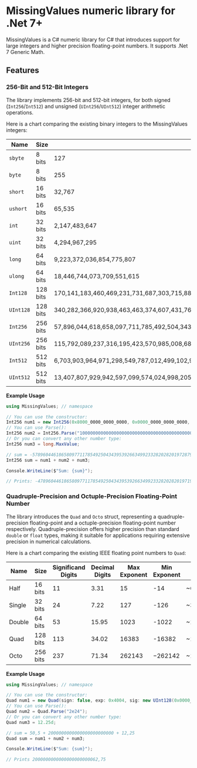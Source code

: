 ﻿# MissingValues numeric library for .Net 7+

MissingValues is a C# numeric library for C# that introduces support for large integers and higher precision floating-point numbers. It supports .Net 7 Generic Math.

## Features

### 256-Bit and 512-Bit Integers

The library implements 256-bit and 512-bit integers, for both signed (`Int256`/`Int512`) and unsigned (`UInt256`/`UInt512`) integer arithmetic operations.

Here is a chart comparing the existing binary integers to the MissingValues integers:

| Name    	| Size     	| Max Value                                                                                                                                                                                                      	| Min Value                                                                                                                                                                                                      	|
|---------	|----------	|----------------------------------------------------------------------------------------------------------------------------------------------------------------------------------------------------------------	|----------------------------------------------------------------------------------------------------------------------------------------------------------------------------------------------------------------	|
| `sbyte` 	| 8 bits   	| 127                                                                                                                                                                                                            	| -128                                                                                                                                                                                                           	|
| `byte`  	| 8 bits   	| 255                                                                                                                                                                                                            	| 0                                                                                                                                                                                                              	|
| `short`  	| 16 bits  	| 32,767                                                                                                                                                                                                         	| -32,768                                                                                                                                                                                                        	|
| `ushort`	| 16 bits  	| 65,535                                                                                                                                                                                                         	| 0                                                                                                                                                                                                              	|
| `int`		| 32 bits  	| 2,147,483,647                                                                                                                                                                                                  	| -2,147,483,648                                                                                                                                                                                                 	|
| `uint`	| 32 bits  	| 4,294,967,295                                                                                                                                                                                                  	| 0                                                                                                                                                                                                              	|
| `long`	| 64 bits  	| 9,223,372,036,854,775,807                                                                                                                                                                                      	| -9,223,372,036,854,775,808                                                                                                                                                                                     	|
| `ulong`	| 64 bits  	| 18,446,744,073,709,551,615                                                                                                                                                                                     	| 0                                                                                                                                                                                                              	|
| `Int128`	| 128 bits 	| 170,141,183,460,469,231,731,687,303,715,884,105,727                                                                                                                                                            	| −170,141,183,460,469,231,731,687,303,715,884,105,728                                                                                                                                                           	|
| `UInt128`	| 128 bits 	| 340,282,366,920,938,463,463,374,607,431,768,211,455                                                                                                                                                            	| 0                                                                                                                                                                                                              	|
| `Int256`	| 256 bits 	| 57,896,044,618,658,097,711,785,492,504,343,953,926,634,992,332,820,282,019,728,792,003,956,564,819,967                                                                                                         	| -57,896,044,618,658,097,711,785,492,504,343,953,926,634,992,332,820,282,019,728,792,003,956,564,819,968                                                                                                        	|
| `UInt256`	| 256 bits 	| 115,792,089,237,316,195,423,570,985,008,687,907,853,269,984,665,640,564,039,457,584,007,913,129,639,935                                                                                                        	| 0                                                                                                                                                                                                              	|
| `Int512`	| 512 bits 	| 6,703,903,964,971,298,549,787,012,499,102,923,063,739,682,910,296,196,688,861,780,721,860,882,015,036,773,488,400,937,149,083,451,713,845,015,929,093,243,025,426,876,941,405,973,284,973,216,824,503,042,047  	| -6,703,903,964,971,298,549,787,012,499,102,923,063,739,682,910,296,196,688,861,780,721,860,882,015,036,773,488,400,937,149,083,451,713,845,015,929,093,243,025,426,876,941,405,973,284,973,216,824,503,042,048 	|
| `UInt512`	| 512 bits 	| 13,407,807,929,942,597,099,574,024,998,205,846,127,479,365,820,592,393,377,723,561,443,721,764,030,073,546,976,801,874,298,166,903,427,690,031,858,186,486,050,853,753,882,811,946,569,946,433,649,006,084,095 	| 0                                                                                                                                                                                                              	|

**Example Usage**

```csharp
using MissingValues; // namespace

// You can use the constructor:
Int256 num1 = new Int256(0x8000_0000_0000_0000, 0x0000_0000_0000_0000, 0x0000_0000_0000_0000, 0x0000_0000_0000_0001);
// You can use Parse():
Int256 num2 = Int256.Parse("10000000000000000000000000000000000000000000000000000000000000000000000000000");
// Or you can convert any other number type:
Int256 num3 = long.MaxValue;

// sum = -57896044618658097711785492504343953926634992332820282019728792003956564819967 + 10000000000000000000000000000000000000000000000000000000000000000000000000000 + 9223372036854775807
Int256 sum = num1 + num2 + num3;

Console.WriteLine($"Sum: {sum}");

// Prints: -47896044618658097711785492504343953926634992332820282019719568631919710044160
```
### Quadruple-Precision and Octuple-Precision Floating-Point Number

The library introduces the `Quad` and `Octo` struct, representing a quadruple-precision floating-point and a octuple-precision floating-point number respectively. 
Quadruple-precision offers higher precision than standard `double` or `float` types, making it suitable for applications requiring extensive precision in numerical calculations.

Here is a chart comparing the existing IEEE floating point numbers to `Quad`:

| Name   	| Size 		| Significand Digits 	| Decimal Digits 	| Max Exponent 	| Min Exponent 	| Max Value 	| Min Value  	|
|--------	|--------	|--------------------	|----------------	|--------------	|--------------	|-----------	|------------	|
| Half   	| 16 bits  	| 11                 	| 3.31           	| 15           	| -14          	| ~65504     	| ~-65500     	|
| Single 	| 32 bits  	| 24                 	| 7.22           	| 127          	| -126         	| ~3.40e38   	| ~-3.40e38   	|
| Double 	| 64 bits  	| 53                 	| 15.95          	| 1023         	| -1022        	| ~1.80e308  	| ~-1.79e308  	|
| Quad   	| 128 bits 	| 113                	| 34.02          	| 16383        	| -16382       	| ~1.19e4932 	| ~-1.18e4932 	|
| Octo   	| 256 bits 	| 237                	| 71.34          	| 262143        | −262142       | ~1.61e78913 	| ~-1.61e78913 	|

**Example Usage**
```csharp
using MissingValues; // namespace

// You can use the constructor:
Quad num1 = new Quad(sign: false, exp: 0x4004, sig: new UInt128(0x0000_9400_0000_0000, 0x0000_0000_0000_0000));
// You can use Parse():
Quad num2 = Quad.Parse("2e24");
// Or you can convert any other number type:
Quad num3 = 12.25d;

// sum = 50,5 + 2000000000000000000000000 + 12,25
Quad sum = num1 + num2 + num3;

Console.WriteLine($"Sum: {sum}");

// Prints 2000000000000000000000062,75
```